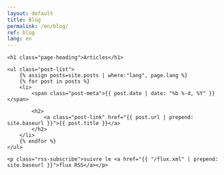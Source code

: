 ```yaml
---
layout: default
title: Blog
permalink: /en/blog/
ref: blog
lang: en
---
```


<div class="home">

    <h1 class="page-heading">Articles</h1>

    <ul class="post-list">
        {% assign posts=site.posts | where:"lang", page.lang %}
        {% for post in posts %}
        <li>
            <span class="post-meta">{{ post.date | date: "%b %-d, %Y" }}</span>

            <h2>
                <a class="post-link" href="{{ post.url | prepend: site.baseurl }}">{{ post.title }}</a>
            </h2>
        </li>
        {% endfor %}
    </ul>

    <p class="rss-subscribe">suivre le <a href="{{ "/flux.xml" | prepend: site.baseurl }}">flux RSS</a></p>

</div>